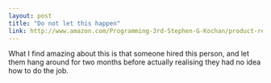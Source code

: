 ```yaml
---
layout: post
title: "Do not let this happen"
link: http://www.amazon.com/Programming-3rd-Stephen-G-Kochan/product-reviews/0672326663/ref=cm_cr_pr_viewpnt_sr_1?ie=UTF8&showViewpoints=0&filterBy=addOneStar
---
```

What I find amazing about this is that someone hired this person, and let them hang around for two months before actually realising they had no idea how to do the job.
